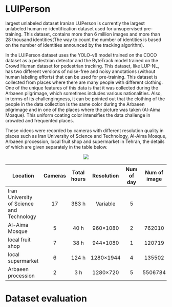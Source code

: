 # LUIPerson
largest unlabeled dataset Iranian
LUPerson is currently the largest unlabeled human re-identification dataset used for unsupervised pre-training. This dataset, contains more than 6 million images and more than 28 thousand identities(The way to count the number of identities is based on the number of identities announced by the tracking algorithm).

In the LUIPerson dataset uses the YOLO-v8 model trained on the COCO dataset as a pedestrian detector and the ByteTrack model trained on the Crowd Human dataset for pedestrian tracking. This dataset, like LUP-NL, has two different versions of noise-free and noisy annotations (without human labeling efforts) that can be used for pre-training.
This dataset is collected from places where there are many people with different clothing. One of the unique features of this data is that it was collected during the Arbaeen pilgrimage, which sometimes includes various nationalities. Also, in terms of its challengingness, it can be pointed out that the clothing of the people in the data collection is the same color during the Arbaeen pilgrimage and in one of the places where the picture was taken (Al-Aima Mosque). This uniform coating color intensifies the data challenge in crowded and frequented places.

These videos were recorded by cameras with different resolution quality in places such as Iran University of Science and Technology, Al-Aima Mosque, Arbaeen procession, local fruit shop and supermarket in Tehran, the details of which are given separately in the table below.
<p align="center">
   <img src="https://github.com/Person-Reidentification/LUIPerson/assets/36541098/577ffdcf-a8a7-4639-b873-1f04577c7d7c" align='center'>
</p>

| Location  | Cameras | Total hours | Resolution |Num of day| Num of image | Num of identities|
| ------  | :---:  | :---:  | :---:  | :---:  | :---:  | :---:  |
| Iran University of Science and Technology  | 17 | 383 h| Variable| 5| | |
| Al-Aima Mosque | 5 | 40 h| 960×1080 | 2| 762010 |3924 |
| local fruit shop | 7 | 38 h | 944×1080 | 1 |120719 | 1603|
| local supermarket | 6 | 124 h | 1280×1944  | 4 | 135502| 2401|
| Arbaeen procession | 2 | 3 h | 1280×720 | 5 | 5506784| 22639|


# Dataset evaluation
